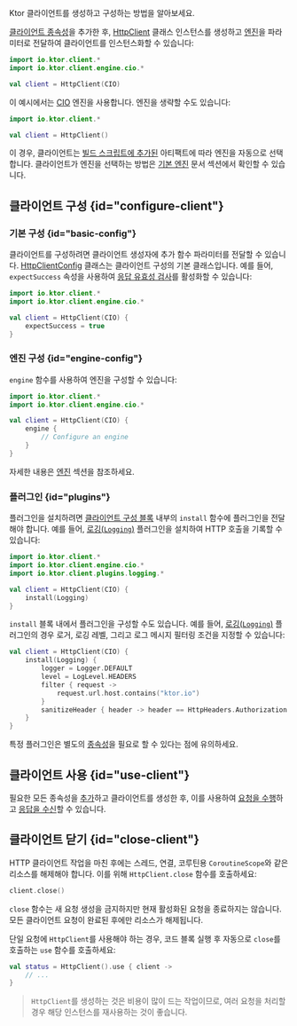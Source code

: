 [//]: # (title: 클라이언트 생성 및 구성)

<show-structure for="chapter" depth="2"/>

<link-summary>Ktor 클라이언트를 생성하고 구성하는 방법을 알아보세요.</link-summary>

[클라이언트 종속성](client-dependencies.md)을 추가한 후, [HttpClient](https://api.ktor.io/ktor-client/ktor-client-core/io.ktor.client/-http-client/index.html) 클래스 인스턴스를 생성하고 [엔진](client-engines.md)을 파라미터로 전달하여 클라이언트를 인스턴스화할 수 있습니다:

```kotlin
import io.ktor.client.*
import io.ktor.client.engine.cio.*

val client = HttpClient(CIO)
```

이 예시에서는 [CIO](https://api.ktor.io/ktor-client/ktor-client-cio/io.ktor.client.engine.cio/-c-i-o/index.html) 엔진을 사용합니다.
엔진을 생략할 수도 있습니다:

```kotlin
import io.ktor.client.*

val client = HttpClient()
```

이 경우, 클라이언트는 [빌드 스크립트에 추가된](client-dependencies.md#engine-dependency) 아티팩트에 따라 엔진을 자동으로 선택합니다. 클라이언트가 엔진을 선택하는 방법은 [기본 엔진](client-engines.md#default) 문서 섹션에서 확인할 수 있습니다.

## 클라이언트 구성 {id="configure-client"}

### 기본 구성 {id="basic-config"}

클라이언트를 구성하려면 클라이언트 생성자에 추가 함수 파라미터를 전달할 수 있습니다. [HttpClientConfig](https://api.ktor.io/ktor-client/ktor-client-core/io.ktor.client/-http-client-config/index.html) 클래스는 클라이언트 구성의 기본 클래스입니다. 예를 들어, `expectSuccess` 속성을 사용하여 [응답 유효성 검사](client-response-validation.md)를 활성화할 수 있습니다:

```kotlin
import io.ktor.client.*
import io.ktor.client.engine.cio.*

val client = HttpClient(CIO) {
    expectSuccess = true
}
```

### 엔진 구성 {id="engine-config"}
`engine` 함수를 사용하여 엔진을 구성할 수 있습니다:

```kotlin
import io.ktor.client.*
import io.ktor.client.engine.cio.*

val client = HttpClient(CIO) {
    engine {
        // Configure an engine
    }
}
```

자세한 내용은 [엔진](client-engines.md) 섹션을 참조하세요.

### 플러그인 {id="plugins"}
플러그인을 설치하려면 [클라이언트 구성 블록](#configure-client) 내부의 `install` 함수에 플러그인을 전달해야 합니다. 예를 들어, [로깅(`Logging`)](client-logging.md) 플러그인을 설치하여 HTTP 호출을 기록할 수 있습니다:

```kotlin
import io.ktor.client.*
import io.ktor.client.engine.cio.*
import io.ktor.client.plugins.logging.*

val client = HttpClient(CIO) {
    install(Logging)
}
```

`install` 블록 내에서 플러그인을 구성할 수도 있습니다. 예를 들어, [로깅(`Logging`)](client-logging.md) 플러그인의 경우 로거, 로깅 레벨, 그리고 로그 메시지 필터링 조건을 지정할 수 있습니다:
```kotlin
val client = HttpClient(CIO) {
    install(Logging) {
        logger = Logger.DEFAULT
        level = LogLevel.HEADERS
        filter { request ->
            request.url.host.contains("ktor.io")
        }
        sanitizeHeader { header -> header == HttpHeaders.Authorization }
    }
}
```

특정 플러그인은 별도의 [종속성](client-dependencies.md)을 필요로 할 수 있다는 점에 유의하세요.

## 클라이언트 사용 {id="use-client"}
필요한 모든 종속성을 [추가](client-dependencies.md)하고 클라이언트를 생성한 후, 이를 사용하여 [요청을 수행](client-requests.md)하고 [응답을 수신](client-responses.md)할 수 있습니다.

## 클라이언트 닫기 {id="close-client"}

HTTP 클라이언트 작업을 마친 후에는 스레드, 연결, 코루틴용 `CoroutineScope`와 같은 리소스를 해제해야 합니다. 이를 위해 `HttpClient.close` 함수를 호출하세요:

```kotlin
client.close()
```

`close` 함수는 새 요청 생성을 금지하지만 현재 활성화된 요청을 종료하지는 않습니다. 모든 클라이언트 요청이 완료된 후에만 리소스가 해제됩니다.

단일 요청에 `HttpClient`를 사용해야 하는 경우, 코드 블록 실행 후 자동으로 `close`를 호출하는 `use` 함수를 호출하세요:

```kotlin
val status = HttpClient().use { client ->
    // ...
}
```

> `HttpClient`를 생성하는 것은 비용이 많이 드는 작업이므로, 여러 요청을 처리할 경우 해당 인스턴스를 재사용하는 것이 좋습니다.